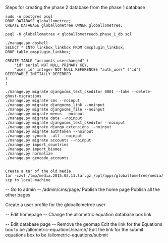 
Steps for creating the phase 2 database from the phase 1 database

```
sudo -u postgres psql
DROP DATABASE globallometree;
CREATE DATABASE globallometree OWNER globallometree;

psql -U globallometree < globallometreedb.phase_1_db.sql

./manage.py dbshell
SELECT * INTO linkbox_linkbox FROM cmsplugin_linkbox;
DROP table cmsplugin_linkbox;

CREATE TABLE "accounts_userchanged" (
    "id" serial NOT NULL PRIMARY KEY,
    "user_id" integer NOT NULL REFERENCES "auth_user" ("id") DEFERRABLE INITIALLY DEFERRED
)
;

./manage.py migrate djangocms_text_ckeditor 0001 --fake --delete-ghost-migrations
./manage.py migrate cms --noinput
./manage.py migrate djangocms_link --noinput
./manage.py migrate djangocms_file --noinput
./manage.py migrate menus --noinput
./manage.py migrate data --noinput
./manage.py migrate djangocms_text_ckeditor --noinput
./manage.py migrate django_extensions --noinput
./manage.py migrate authtoken --noinput
./manage.py syncdb --all --noinput
./manage.py migrate accounts --noinput
./manage.py import_countries
./manage.py import_biomes
./manage.py normalize
./manage.py geocode_accounts


Create a tar of the old media 
tar -czvf /tmp/media.2015.02.11.tar.gz /opt/apps/globallometree/media/
scp to local machine

```

-- Go to admin --
/admin/cms/page/
Publish the home page
Publish all the other pages

Create a user profile for the globallometree user

-- Edit homepage --
Change the allometric equation database box link

-- Edit database page --
Remove the geomap
Edit the link for the Equations box to be /allometric-equations/search/
Edit the link for the submit equations box to be /allometric-equations/submit
